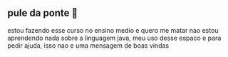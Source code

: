 ## pule da ponte 👋
estou fazendo esse curso no ensino medio e quero me matar
nao estou aprendendo nada sobre a linguagem java, meu uso desse espaco e para pedir ajuda, isso nao e uma mensagem de boas vindas
